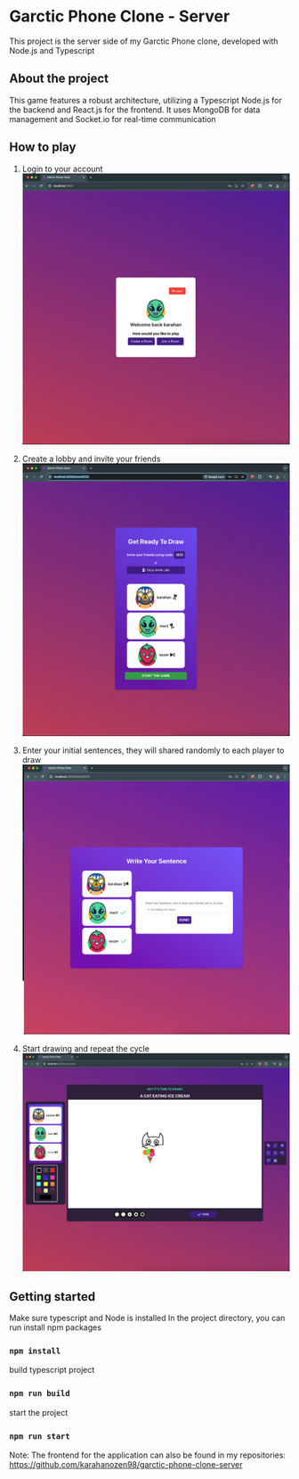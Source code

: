 # Garctic Phone Clone - Server

This project is the server side of my Garctic Phone clone, developed with Node.js and Typescript

## About the project

This game features a robust architecture, utilizing a Typescript Node.js for the backend and React.js for the frontend. It uses MongoDB for data management and Socket.io for real-time communication

## How to play

1. Login to your account
   ![Screenshot 1 - Login](./screenshots/screenshot1.png)

2. Create a lobby and invite your friends
   ![Screenshot 2 - Lobby](./screenshots/screenshot2.png)

3. Enter your initial sentences, they will shared randomly to each player to draw
   ![Screenshot 3 - Sentences](./screenshots/screenshot3.png)

4. Start drawing and repeat the cycle
   ![Screenshot 4 - Drawing](./screenshots/screenshot4.png)

## Getting started

Make sure typescript and Node is installed
In the project directory, you can run
install npm packages

### `npm install`

build typescript project

### `npm run build`

start the project

### `npm run start`

Note: The frontend for the application can also be found in my repositories: https://github.com/karahanozen98/garctic-phone-clone-server
